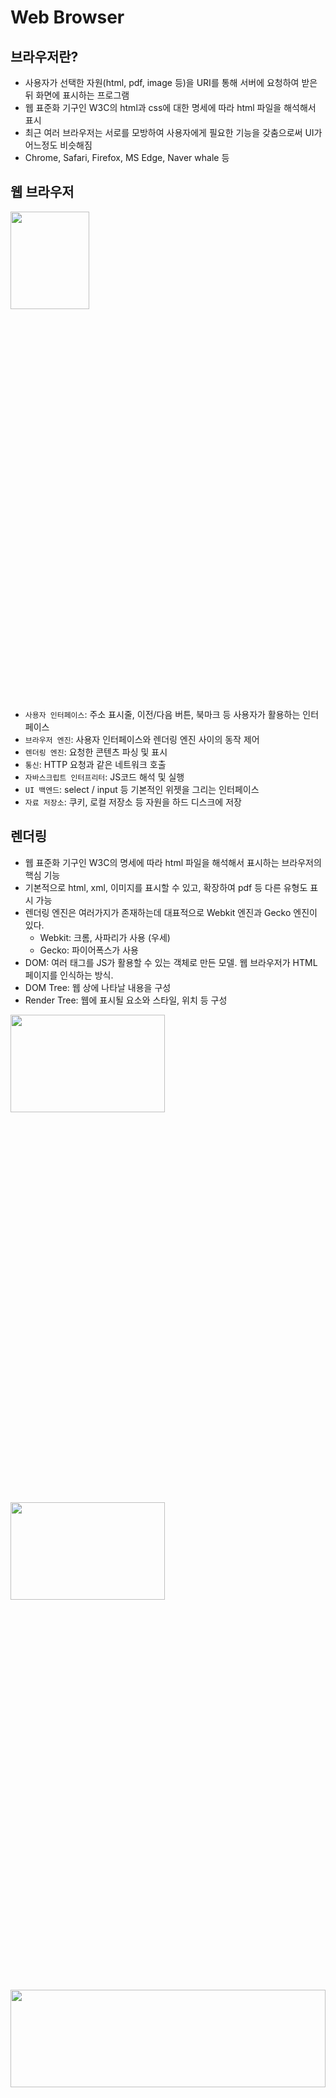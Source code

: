 # Web Browser
## 브라우저란?
- 사용자가 선택한 자원(html, pdf, image 등)을 URI를 통해 서버에 요청하여 받은 뒤 화면에 표시하는 프로그램
- 웹 표준화 기구인 W3C의 html과 css에 대한 명세에 따라 html 파일을 해석해서 표시
- 최근 여러 브라우저는 서로를 모방하여 사용자에게 필요한 기능을 갖춤으로써 UI가 어느정도 비슷해짐
- Chrome, Safari, Firefox, MS Edge, Naver whale 등

## 웹 브라우저
<img src="https://user-images.githubusercontent.com/50614241/218496466-6a018758-d2b7-4be4-81a6-9a85ef7177fc.png" width="50%" height="20%" />


- `사용자 인터페이스`: 주소 표시줄, 이전/다음 버튼, 북마크 등 사용자가 활용하는 인터페이스
- `브라우저 엔진`: 사용자 인터페이스와 렌더링 엔진 사이의 동작 제어
- `렌더링 엔진`: 요청한 콘텐츠 파싱 및 표시
- `통신`: HTTP 요청과 같은 네트워크 호출
- `자바스크립트 인터프리터`: JS코드 해석 및 실행
- `UI 백엔드`: select / input 등 기본적인 위젯을 그리는 인터페이스
- `자료 저장소`: 쿠키, 로컬 저장소 등 자원을 하드 디스크에 저장

## 렌더링
- 웹 표준화 기구인 W3C의 명세에 따라 html 파일을 해석해서 표시하는 브라우저의 핵심 기능
- 기본적으로 html, xml, 이미지를 표시할 수 있고, 확장하여 pdf 등 다른 유형도 표시 가능
- 렌더링 엔진은 여러가지가 존재하는데 대표적으로 Webkit 엔진과 Gecko 엔진이 있다.
  - Webkit: 크롬, 사파리가 사용 (우세)
  - Gecko: 파이어폭스가 사용
- DOM: 여러 태그를 JS가 활용할 수 있는 객체로 만든 모델. 웹 브라우저가 HTML 페이지를 인식하는 방식.
- DOM Tree: 웹 상에 나타날 내용을 구성
- Render Tree: 웹에 표시될 요소와 스타일, 위치 등 구성

<img src="https://user-images.githubusercontent.com/50614241/218496473-d82823b1-6e37-4c04-b9a6-332346d8990a.png" width="70%" height="20%" />


<img src="https://user-images.githubusercontent.com/50614241/218496480-17a2f7e1-493c-43f1-9834-2a2768929b34.png" width="70%" height="20%" />


<img src="https://user-images.githubusercontent.com/50614241/218496482-5f034a97-5ea4-4de4-b0f1-734dc85d44b6.png" width="100%" height="20%" />


<img src="https://user-images.githubusercontent.com/50614241/218496486-2885cef3-7085-4ef5-b414-d49163a0329a.png" width="70%" height="20%" />
